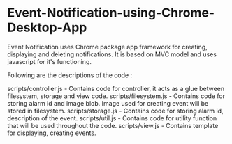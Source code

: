 # Event-Notification-using-Chrome-Desktop-App

Event Notification uses Chrome package app framework for creating, displaying and deleting notifications.
It is based on MVC model and uses javascript for it's functioning.

Following are the descriptions of the code :

scripts/controller.js - Contains code for controller, it acts as a glue between filesystem, storage and view code.
scripts/filesystem.js - Contains code for storing alarm id and image blob. Image used for creating event will be stored in 
                        filesystem.
scripts/storage.js - Contains code for storing alarm id, description of the event.
scripts/util.js - Contains code for utility function that will be used throughout the code.
scripts/view.js - Contains template for displaying, creating events.
